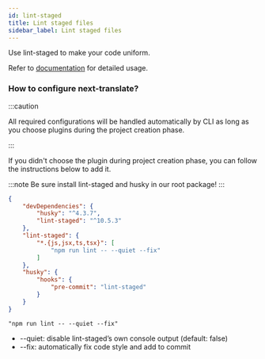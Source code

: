 ```yaml
---
id: lint-staged
title: Lint staged files
sidebar_label: Lint staged files
---
```


Use lint-staged to make your code uniform.
 
Refer to [documentation](https://github.com/okonet/lint-staged) for detailed usage.

### How to configure next-translate?

:::caution

All required configurations will be handled automatically by CLI as long as you choose plugins during the project creation phase.

:::

If you didn't choose the plugin during project creation phase, you can follow the instructions below to add it.

:::note
Be sure install lint-staged and husky in our root package!
:::

```json title="package.json"
{
    "devDependencies": {
        "husky": "^4.3.7",
        "lint-staged": "^10.5.3"
    },
    "lint-staged": {
        "*.{js,jsx,ts,tsx}": [
            "npm run lint -- --quiet --fix"
        ]
    },
    "husky": {
        "hooks": {
            "pre-commit": "lint-staged"
        }
    }
}
```

`"npm run lint -- --quiet --fix"` 
- --quiet: disable lint-staged’s own console output (default: false)
- --fix: automatically fix code style and add to commit
